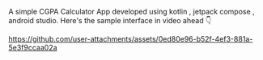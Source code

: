 A simple CGPA Calculator App developed using kotlin , jetpack compose , android studio.
Here's the sample interface in video ahead 👇 


https://github.com/user-attachments/assets/0ed80e96-b52f-4ef3-881a-5e3f9ccaa02a

